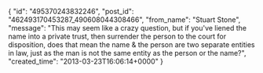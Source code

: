  {
   "id": "495370243832246",
   "post_id": "462493170453287_490608044308466",
   "from_name": "Stuart Stone",
   "message": "This may seem like a crazy question, but if you've liened the name into a private trust, then surrender the person to the court for disposition, does that mean the name & the person are two separate entities in law, just as the man is not the same entity as the person or the name?",
   "created_time": "2013-03-23T16:06:14+0000"
 }
